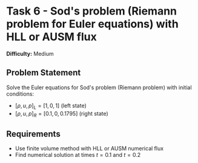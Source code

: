 # Task 6 - Sod's problem (Riemann problem for Euler equations) with HLL or AUSM flux

**Difficulty:** Medium

## Problem Statement

Solve the Euler equations for Sod's problem (Riemann problem) with initial conditions:

- $[\rho,u,p]_L = [1, 0, 1]$ (left state)
- $[\rho,u,p]_R = [0.1, 0, 0.1795]$ (right state)

## Requirements

- Use finite volume method with HLL or AUSM numerical flux
- Find numerical solution at times $t = 0.1$ and $t = 0.2$
